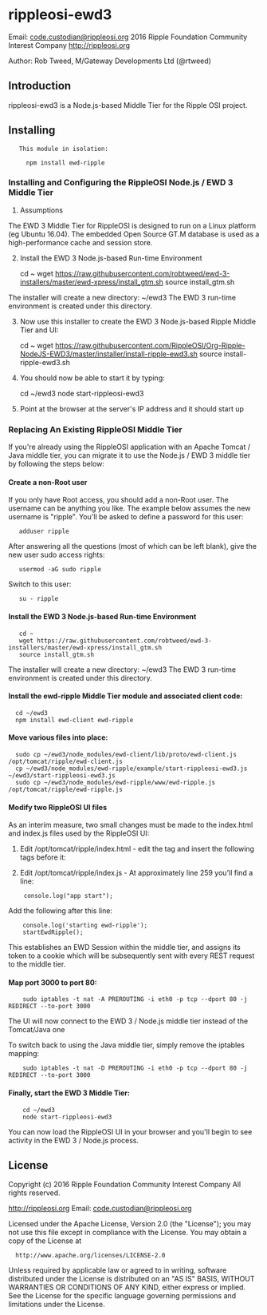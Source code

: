 # rippleosi-ewd3

Email: <code.custodian@rippleosi.org>
2016 Ripple Foundation Community Interest Company [http://rippleosi.org  ](http://rippleosi.org)

Author: Rob Tweed, M/Gateway Developments Ltd (@rtweed)

## Introduction

rippleosi-ewd3 is a Node.js-based Middle Tier for the Ripple OSI 
project.

## Installing

       This module in isolation: 

         npm install ewd-ripple

### Installing and Configuring the RippleOSI Node.js / EWD 3 Middle Tier

1) Assumptions

  The EWD 3 Middle Tier for RippleOSI is designed to run on a Linux
  platform (eg Ubuntu 16.04).  The embedded Open Source GT.M database is
  used as a high-performance cache and session store.


 2) Install the EWD 3 Node.js-based Run-time Environment

       cd ~
       wget https://raw.githubusercontent.com/robtweed/ewd-3-installers/master/ewd-xpress/install_gtm.sh
       source install_gtm.sh

  The installer will create a new directory: ~/ewd3
  The EWD 3 run-time environment is created under this directory.

3) Now use this installer to create the EWD 3 Node.js-based Ripple 
 Middle Tier and UI:

      cd ~
      wget https://raw.githubusercontent.com/RippleOSI/Org-Ripple-NodeJS-EWD3/master/installer/install-ripple-ewd3.sh
      source install-ripple-ewd3.sh


4) You should now be able to start it by typing:

      cd ~/ewd3
      node start-rippleosi-ewd3

5) Point at the browser at the server's IP address and it should start up


### Replacing An Existing RippleOSI Middle Tier

If you're already using the RippleOSI application with an Apache Tomcat / Java middle tier,
you can migrate it to use the Node.js / EWD 3 middle tier by following the steps below:

#### Create a non-Root user

If you only have Root access, you should add a non-Root user.  The username can be anything you like.  The example below assumes the
new username is "ripple". You'll be asked to define a password for this user:

       adduser ripple

After answering all the questions (most of which can be left blank), give the new user sudo access rights:

       usermod -aG sudo ripple

Switch to this user:

       su - ripple

#### Install the EWD 3 Node.js-based Run-time Environment

       cd ~
       wget https://raw.githubusercontent.com/robtweed/ewd-3-installers/master/ewd-xpress/install_gtm.sh
       source install_gtm.sh

The installer will create a new directory: ~/ewd3
The EWD 3 run-time environment is created under this directory.

#### Install the ewd-ripple Middle Tier module and associated client code:

      cd ~/ewd3
      npm install ewd-client ewd-ripple

#### Move various files into place:

      sudo cp ~/ewd3/node_modules/ewd-client/lib/proto/ewd-client.js /opt/tomcat/ripple/ewd-client.js
      cp ~/ewd3/node_modules/ewd-ripple/example/start-rippleosi-ewd3.js ~/ewd3/start-rippleosi-ewd3.js
      sudo cp ~/ewd3/node_modules/ewd-ripple/www/ewd-ripple.js /opt/tomcat/ripple/ewd-ripple.js


#### Modify two RippleOSI UI files

As an interim measure, two small changes must be made to the index.html and index.js files used by the RippleOSI UI:

1) Edit /opt/tomcat/ripple/index.html - edit the </head> tag and insert the following tags before it:

      <script src="/ewd-client.js"></script>
      <script src="/socket.io/socket.io.js"></script>
      <script src="ewd-ripple.js"></script>


1) Edit /opt/tomcat/ripple/index.js - At approximately line 259 you'll find a line:

        console.log("app start");

Add the following after this line:

        console.log('starting ewd-ripple');
        startEwdRipple();

This establishes an EWD Session within the middle tier, and assigns its token to a cookie which will be subsequently sent with every REST 
request to the middle tier.

#### Map port 3000 to port 80:

        sudo iptables -t nat -A PREROUTING -i eth0 -p tcp --dport 80 -j REDIRECT --to-port 3000

The UI will now connect to the EWD 3 / Node.js middle tier instead of the Tomcat/Java one

To switch back to using the Java middle tier, simply remove the iptables mapping:

        sudo iptables -t nat -D PREROUTING -i eth0 -p tcp --dport 80 -j REDIRECT --to-port 3000


#### Finally, start the EWD 3 Middle Tier:

        cd ~/ewd3
        node start-rippleosi-ewd3

You can now load the RippleOSI UI in your browser and you'll begin to see activity in the EWD 3 / Node.js process.



## License

  Copyright (c) 2016 Ripple Foundation Community Interest Company
  All rights reserved.

  http://rippleosi.org
  Email: code.custodian@rippleosi.org                                                                          

  Licensed under the Apache License, Version 2.0 (the "License");
  you may not use this file except in compliance with the License.
  You may obtain a copy of the License at                                  

      http://www.apache.org/licenses/LICENSE-2.0

  Unless required by applicable law or agreed to in writing, software
  distributed under the License is distributed on an "AS IS" BASIS,
  WITHOUT WARRANTIES OR CONDITIONS OF ANY KIND, either express or implied.
  See the License for the specific language governing permissions and
  limitations under the License.

